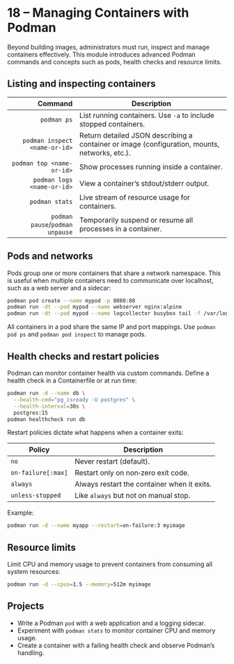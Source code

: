 # 18 – Managing Containers with Podman

Beyond building images, administrators must run, inspect and manage containers effectively.  This module introduces advanced Podman commands and concepts such as pods, health checks and resource limits.

## Listing and inspecting containers

| Command | Description |
|-------:|-------------|
| `podman ps` | List running containers.  Use `-a` to include stopped containers. |
| `podman inspect <name-or-id>` | Return detailed JSON describing a container or image (configuration, mounts, networks, etc.). |
| `podman top <name-or-id>` | Show processes running inside a container. |
| `podman logs <name-or-id>` | View a container’s stdout/stderr output. |
| `podman stats` | Live stream of resource usage for containers. |
| `podman pause`/`podman unpause` | Temporarily suspend or resume all processes in a container. |

## Pods and networks

Pods group one or more containers that share a network namespace.  This is useful when multiple containers need to communicate over localhost, such as a web server and a sidecar:

```bash
podman pod create --name mypod -p 8080:80
podman run -dt --pod mypod --name webserver nginx:alpine
podman run -dt --pod mypod --name logcollector busybox tail -f /var/log/nginx/access.log
```

All containers in a pod share the same IP and port mappings.  Use `podman pod ps` and `podman pod inspect` to manage pods.

## Health checks and restart policies

Podman can monitor container health via custom commands.  Define a health check in a Containerfile or at run time:

```bash
podman run -d --name db \
  --health-cmd="pg_isready -U postgres" \
  --health-interval=30s \
  postgres:15
podman healthcheck run db
```

Restart policies dictate what happens when a container exits:

| Policy | Description |
|--------|-------------|
| `no` | Never restart (default). |
| `on-failure[:max]` | Restart only on non‑zero exit code. |
| `always` | Always restart the container when it exits. |
| `unless-stopped` | Like `always` but not on manual stop. |

Example:

```bash
podman run -d --name myapp --restart=on-failure:3 myimage
```

## Resource limits

Limit CPU and memory usage to prevent containers from consuming all system resources:

```bash
podman run -d --cpus=1.5 --memory=512m myimage
```

## Projects

- Write a Podman `pod` with a web application and a logging sidecar.
- Experiment with `podman stats` to monitor container CPU and memory usage.
- Create a container with a failing health check and observe Podman’s handling.